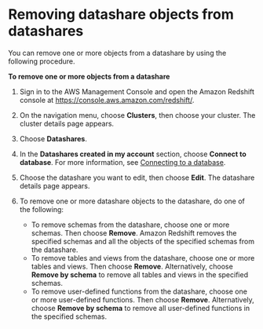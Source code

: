 # Removing datashare objects from datashares<a name="remove-datashare-object-console"></a>

You can remove one or more objects from a datashare by using the following procedure\.

**To remove one or more objects from a datashare**

1. Sign in to the AWS Management Console and open the Amazon Redshift console at [https://console\.aws\.amazon\.com/redshift/](https://console.aws.amazon.com/redshift/)\.

1. On the navigation menu, choose **Clusters**, then choose your cluster\. The cluster details page appears\.

1. Choose **Datashares**\.

1. In the **Datashares created in my account** section, choose **Connect to database**\. For more information, see [Connecting to a database](connect-database-console.md)\.

1. Choose the datashare you want to edit, then choose **Edit**\. The datashare details page appears\.

1. To remove one or more datashare objects to the datashare, do one of the following:
   + To remove schemas from the datashare, choose one or more schemas\. Then choose **Remove**\. Amazon Redshift removes the specified schemas and all the objects of the specified schemas from the datashare\.
   + To remove tables and views from the datashare, choose one or more tables and views\. Then choose **Remove**\. Alternatively, choose **Remove by schema** to remove all tables and views in the specified schemas\.
   + To remove user\-defined functions from the datashare, choose one or more user\-defined functions\. Then choose **Remove**\. Alternatively, choose **Remove by schema** to remove all user\-defined functions in the specified schemas\.